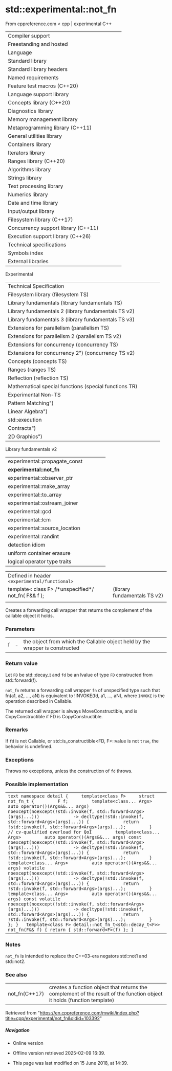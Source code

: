# std::experimental::not_fn

From cppreference.com
< cpp‎ | experimental
C++

|  |  |  |  |  |
| --- | --- | --- | --- | --- |
| Compiler support | | | | |
| Freestanding and hosted | | | | |
| Language | | | | |
| Standard library | | | | |
| Standard library headers | | | | |
| Named requirements | | | | |
| Feature test macros (C++20) | | | | |
| Language support library | | | | |
| Concepts library (C++20) | | | | |
| Diagnostics library | | | | |
| Memory management library | | | | |
| Metaprogramming library (C++11) | | | | |
| General utilities library | | | | |
| Containers library | | | | |
| Iterators library | | | | |
| Ranges library (C++20) | | | | |
| Algorithms library | | | | |
| Strings library | | | | |
| Text processing library | | | | |
| Numerics library | | | | |
| Date and time library | | | | |
| Input/output library | | | | |
| Filesystem library (C++17) | | | | |
| Concurrency support library (C++11) | | | | |
| Execution support library (C++26) | | | | |
| Technical specifications | | | | |
| Symbols index | | | | |
| External libraries | | | | |

Experimental

|  |  |  |  |  |
| --- | --- | --- | --- | --- |
| Technical Specification | | | | |
| Filesystem library (filesystem TS) | | | | |
| Library fundamentals (library fundamentals TS) | | | | |
| Library fundamentals 2 (library fundamentals TS v2) | | | | |
| Library fundamentals 3 (library fundamentals TS v3) | | | | |
| Extensions for parallelism (parallelism TS) | | | | |
| Extensions for parallelism 2 (parallelism TS v2) | | | | |
| Extensions for concurrency (concurrency TS) | | | | |
| Extensions for concurrency 2") (concurrency TS v2) | | | | |
| Concepts (concepts TS) | | | | |
| Ranges (ranges TS) | | | | |
| Reflection (reflection TS) | | | | |
| Mathematical special functions (special functions TR) | | | | |
| Experimental Non-TS | | | | |
| Pattern Matching") | | | | |
| Linear Algebra") | | | | |
| std::execution | | | | |
| Contracts") | | | | |
| 2D Graphics") | | | | |

Library fundamentals v2

|  |  |  |  |  |
| --- | --- | --- | --- | --- |
| experimental::propagate_const | | | | |
| ****experimental::not_fn**** | | | | |
| experimental::observer_ptr | | | | |
| experimental::make_array | | | | |
| experimental::to_array | | | | |
| experimental::ostream_joiner | | | | |
| experimental::gcd | | | | |
| experimental::lcm | | | | |
| experimental::source_location | | | | |
| experimental::randint | | | | |
| detection idiom | | | | |
| uniform container erasure | | | | |
| logical operator type traits | | | | |

|  |  |  |
| --- | --- | --- |
| Defined in header `<experimental/functional>` |  |  |
| template< class F>  /\*unspecified\*/ not_fn( F&& f ); |  | (library fundamentals TS v2) |
|  |  |  |

Creates a forwarding call wrapper that returns the complement of the callable object it holds.

### Parameters

|  |  |  |
| --- | --- | --- |
| f | - | the object from which the Callable object held by the wrapper is constructed |

### Return value

Let `FD` be std::decay_t<F> and `fd` be an lvalue of type `FD` constructed from std::forward<F>(f).

`not_fn` returns a forwarding call wrapper `fn` of unspecified type such that fn(a1, a2, ..., aN) is equivalent to !INVOKE(fd, a1, ..., aN), where `INVOKE` is the operation described in Callable.

The returned call wrapper is always MoveConstructible, and is CopyConstructible if FD is CopyConstructible.

### Remarks

If `fd` is not Callable, or std::is_constructible<FD, F>::value is not `true`, the behavior is undefined.

### Exceptions

Throws no exceptions, unless the construction of `fd` throws.

### Possible implementation

|  |
| --- |
| ```text namespace detail {     template<class F>     struct not_fn_t {         F f;         template<class... Args>         auto operator()(Args&&... args)             noexcept(noexcept(!std::invoke(f, std::forward<Args>(args)...)))             -> decltype(!std::invoke(f, std::forward<Args>(args)...)) {             return !std::invoke(f, std::forward<Args>(args)...);         }           // cv-qualified overload for QoI         template<class... Args>         auto operator()(Args&&... args) const             noexcept(noexcept(!std::invoke(f, std::forward<Args>(args)...)))             -> decltype(!std::invoke(f, std::forward<Args>(args)...)) {             return !std::invoke(f, std::forward<Args>(args)...);         }           template<class... Args>         auto operator()(Args&&... args) volatile             noexcept(noexcept(!std::invoke(f, std::forward<Args>(args)...)))             -> decltype(!std::invoke(f, std::forward<Args>(args)...)) {             return !std::invoke(f, std::forward<Args>(args)...);         }         template<class... Args>         auto operator()(Args&&... args) const volatile             noexcept(noexcept(!std::invoke(f, std::forward<Args>(args)...)))             -> decltype(!std::invoke(f, std::forward<Args>(args)...)) {             return !std::invoke(f, std::forward<Args>(args)...);         }     }; }   template<class F> detail::not_fn_t<std::decay_t<F>> not_fn(F&& f) { return { std::forward<F>(f) }; } ``` |

### Notes

`not_fn` is intended to replace the C++03-era negators std::not1 and std::not2.

### See also

|  |  |
| --- | --- |
| not_fn(C++17) | creates a function object that returns the complement of the result of the function object it holds   (function template) |

Retrieved from "<https://en.cppreference.com/mwiki/index.php?title=cpp/experimental/not_fn&oldid=103392>"

##### Navigation

- Online version
- Offline version retrieved 2025-02-09 16:39.

- This page was last modified on 15 June 2018, at 14:39.